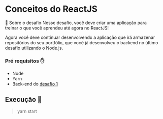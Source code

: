 # Conceitos do ReactJS

🚀 Sobre o desafio
Nesse desafio, você deve criar uma aplicação para treinar o que você aprendeu até agora no ReactJS!

Agora você deve continuar desenvolvendo a aplicação que irá armazenar repositórios do seu portfólio, que você já desenvolveu o backend no último desafio utilizando o Node.js.

### Pré requisitos ✋
* Node
* Yarn
* Back-end do <a href="https://github.com/paulodias99/GoStack-Desafio-2-BackEnd-com-Node">desafio 1</a>

## Execução 🏃
> yarn start
